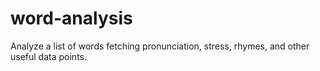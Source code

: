 # word-analysis
Analyze a list of words fetching pronunciation, stress, rhymes, and other useful data points.
